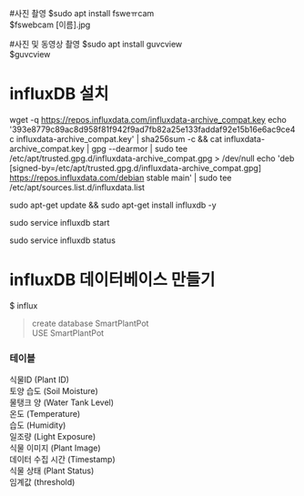 #사진 촬영
$sudo apt install fsweㅠcam  
$fswebcam [이름].jpg

#사진 및 동영상 촬영
$sudo apt install guvcview  
$guvcview

# influxDB 설치

wget -q https://repos.influxdata.com/influxdata-archive_compat.key
echo '393e8779c89ac8d958f81f942f9ad7fb82a25e133faddaf92e15b16e6ac9ce4c influxdata-archive_compat.key' | sha256sum -c && cat influxdata-archive_compat.key | gpg --dearmor | sudo tee /etc/apt/trusted.gpg.d/influxdata-archive_compat.gpg > /dev/null
echo 'deb [signed-by=/etc/apt/trusted.gpg.d/influxdata-archive_compat.gpg] https://repos.influxdata.com/debian stable main' | sudo tee /etc/apt/sources.list.d/influxdata.list

sudo apt-get update && sudo apt-get install influxdb -y

sudo service influxdb start

sudo service influxdb status


# influxDB 데이터베이스 만들기

$ influx
>create database SmartPlantPot  
>USE SmartPlantPot

### 테이블
식물ID (Plant ID)   
토양 습도 (Soil Moisture)   
물탱크 양 (Water Tank Level)   
온도 (Temperature)   
습도 (Humidity)   
일조량 (Light Exposure)   
식물 이미지 (Plant Image)   
데이터 수집 시간 (Timestamp)   
식물 상태 (Plant Status)   
임계값 (threshold)   

